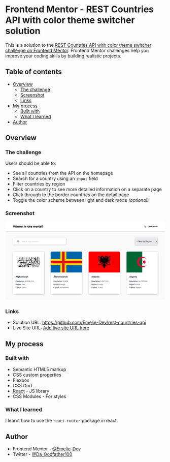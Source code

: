 # Frontend Mentor - REST Countries API with color theme switcher solution

This is a solution to the [REST Countries API with color theme switcher challenge on Frontend Mentor](https://www.frontendmentor.io/challenges/rest-countries-api-with-color-theme-switcher-5cacc469fec04111f7b848ca). Frontend Mentor challenges help you improve your coding skills by building realistic projects.

## Table of contents

- [Overview](#overview)
  - [The challenge](#the-challenge)
  - [Screenshot](#screenshot)
  - [Links](#links)
- [My process](#my-process)
  - [Built with](#built-with)
  - [What I learned](#what-i-learned)
- [Author](#author)

## Overview

### The challenge

Users should be able to:

- See all countries from the API on the homepage
- Search for a country using an `input` field
- Filter countries by region
- Click on a country to see more detailed information on a separate page
- Click through to the border countries on the detail page
- Toggle the color scheme between light and dark mode _(optional)_

### Screenshot

![](./public/assets/Screenshot%202024-01-24%20at%2001-10-30%20Rest-Countries-API.png)

### Links

- Solution URL: https://github.com/Emelie-Dev/rest-countries-api
- Live Site URL: [Add live site URL here](https://your-live-site-url.com)

## My process

### Built with

- Semantic HTML5 markup
- CSS custom properties
- Flexbox
- CSS Grid
- [React](https://reactjs.org/) - JS library
- CSS Modules - For styles

### What I learned

I learnt how to use the `react-router` package in react.

## Author

- Frontend Mentor - [@Emelie-Dev](https://www.frontendmentor.io/profile/@Emelie-Dev)
- Twitter - [@Da_Godfather100](https://www.twitter.com/@Da_Godfather100)
